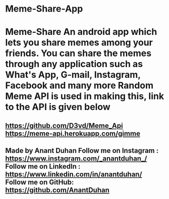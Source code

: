 # Meme-Share-App
# Meme-Share An android app which lets you share memes among your friends. You can share the memes through any application such as What's App, G-mail, Instagram, Facebook and many more Random Meme API is used in making this, link to the API is given below
https://github.com/D3vd/Meme_Api https://meme-api.herokuapp.com/gimme
------------------------------------------------------------------- 
Made by Anant Duhan  Follow me on Instagram : https://www.instagram.com/_anantduhan_/ 
Follow me on LinkedIn : https://www.linkedin.com/in/anantduhan/ 
Follow me on GitHub: https://github.com/AnantDuhan 
-------------------------------------------------------------------
